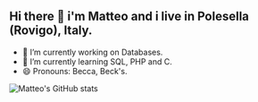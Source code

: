 ## Hi there 👋 i'm Matteo and i live in Polesella (Rovigo), Italy.

- 🔭 I’m currently working on Databases.
- 🌱 I’m currently learning SQL, PHP and C.
- 😄 Pronouns: Becca, Beck's.

![Matteo's GitHub stats](https://github-readme-stats.vercel.app/api?username=MatteoBeccari05&show=reviews,discussions_started,discussions_answered,prs_merged,prs_merged_percentage)
